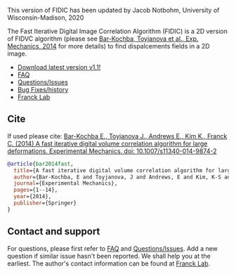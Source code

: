 This version of FIDIC has been updated by Jacob Notbohm, University of Wisconsin-Madison, 2020



The Fast Iterative Digital Image Correlation Algorithm (FIDIC) is a 2D version of FIDVC algorithm (please see [Bar-Kochba, Toyjanova et al., Exp. Mechanics, 2014](http://link.springer.com/article/10.1007/s11340-014-9874-2?sa_campaign=email/event/articleAuthor/onlineFirst) for more details) to find dispalcements fields in a 2D image. 

* [Download latest version v1.1!](https://github.com/FranckLab/FIDIC/releases)
* [FAQ](https://github.com/FranckLab/FIDIC/blob/master/README.md#faq)
* [Questions/Issues](https://github.com/FranckLab/FIDIC/issues)
* [Bug Fixes/history](https://github.com/FranckLab/FIDIC/wiki/Bug-Fixes!)
* [Franck Lab](http://franck.engin.brown.edu)
 

## Cite
If used please cite:
[Bar-Kochba E., Toyjanova J., Andrews E., Kim K., Franck C. (2014) A fast iterative digital volume correlation algorithm for large deformations. Experimental Mechanics. doi: 10.1007/s11340-014-9874-2](http://link.springer.com/article/10.1007/s11340-014-9874-2?sa_campaign=email/event/articleAuthor/onlineFirst)

```bibtex
@article{bar2014fast,
  title={A fast iterative digital volume correlation algorithm for large deformations},
  author={Bar-Kochba, E and Toyjanova, J and Andrews, E and Kim, K-S and Franck, C},
  journal={Experimental Mechanics},
  pages={1--14},
  year={2014},
  publisher={Springer}
}
```

## Contact and support
For questions, please first refer to [FAQ](https://github.com/FranckLab/FIDIC#faq) and [Questions/Issues](https://github.com/FranckLab/FIDIC/issues). Add a new question if similar issue hasn't been reported. We shall help you at the earliest. The author's contact information can be found at [Franck Lab](http://franck.engin.brown.edu).
